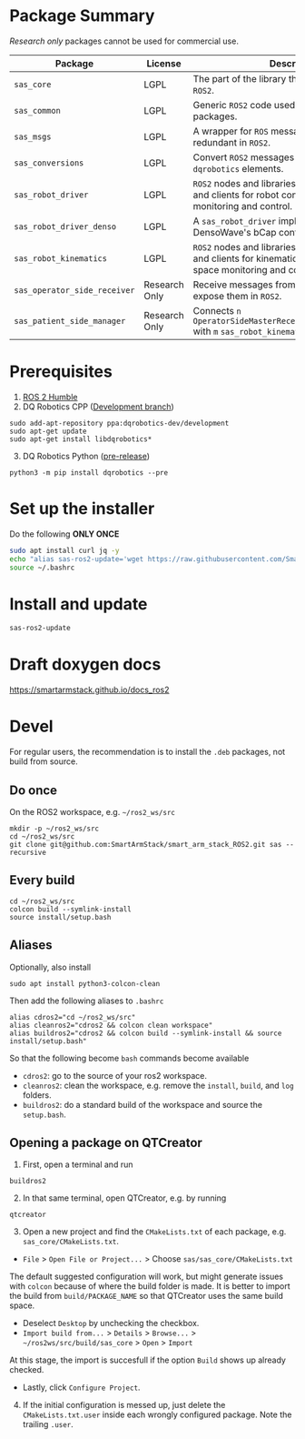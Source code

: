 # Package Summary

*Research only* packages cannot be used for commercial use.

| Package                      | License       | Description                                                                                                                   |
|------------------------------|---------------|-------------------------------------------------------------------------------------------------------------------------------|
| `sas_core`                   | LGPL          | The part of the library that does not depend on `ROS2`.                                                                       |
| `sas_common`                 | LGPL          | Generic `ROS2` code used throughout the packages.                                                                             |
| `sas_msgs`                   | LGPL          | A wrapper for `ROS` messages that were made redundant in `ROS2`.                                                              |
| `sas_conversions`            | LGPL          | Convert `ROS2` messages into `float`, `int`, or `dqrobotics` elements.                                                        |
| `sas_robot_driver`           | LGPL          | `ROS2` nodes and libraries for creating servers and clients for robot configuration-space monitoring and control.             |
| `sas_robot_driver_denso`     | LGPL          | A `sas_robot_driver` implementation for DensoWave's bCap controlled robots                                                    |
| `sas_robot_kinematics`       | LGPL          | `ROS2` nodes and libraries for creating servers and clients for kinematic-level robot task-space monitoring and control.      |
| `sas_operator_side_receiver` | Research Only | Receive messages from a [master device](https://github.com/SmartArmStack/smart_arm_master_windows) and expose them in `ROS2`. |
| `sas_patient_side_manager`   | Research Only | Connects `n` `OperatorSideMasterReceiverManipulatorManager` with `m` `sas_robot_kinematics`, for teleoperation.               |

# Prerequisites
1. [ROS 2 Humble](https://docs.ros.org/en/humble/Installation/Alternatives/Ubuntu-Development-Setup.html)
2. DQ Robotics CPP ([Development branch](https://dqroboticsgithubio.readthedocs.io/en/latest/installation/cpp.html#development-ppa))
```commandline
sudo add-apt-repository ppa:dqrobotics-dev/development
sudo apt-get update
sudo apt-get install libdqrobotics*
```
3. DQ Robotics Python ([pre-release](https://dqroboticsgithubio.readthedocs.io/en/latest/installation/python.html#installation-development))
```commandline
python3 -m pip install dqrobotics --pre
```

# Set up the installer

Do the following **ONLY ONCE**

```sh
sudo apt install curl jq -y
echo "alias sas-ros2-update='wget https://raw.githubusercontent.com/SmartArmStack/smart_arm_stack_ROS2/main/install.sh && sh install.sh'" >> ~/.bashrc
source ~/.bashrc
```

# Install and update

```sh
sas-ros2-update
```

# Draft doxygen docs

https://smartarmstack.github.io/docs_ros2

# Devel 

For regular users, the recommendation is to install the `.deb` packages, not build from source.

## Do once

On the ROS2 workspace, e.g. `~/ros2_ws/src`

```commandline
mkdir -p ~/ros2_ws/src
cd ~/ros2_ws/src
git clone git@github.com:SmartArmStack/smart_arm_stack_ROS2.git sas --recursive
```

## Every build

```commandline
cd ~/ros2_ws/src
colcon build --symlink-install
source install/setup.bash
```

## Aliases

Optionally, also install
```commandline
sudo apt install python3-colcon-clean
```

Then add the following aliases to `.bashrc`

```commandline
alias cdros2="cd ~/ros2_ws/src"
alias cleanros2="cdros2 && colcon clean workspace"
alias buildros2="cdros2 && colcon build --symlink-install && source install/setup.bash"
```

So that the following become `bash` commands become available 

- `cdros2`: go to the source of your ros2 workspace.
- `cleanros2`: clean the workspace, e.g. remove the `install`, `build`, and `log` folders.
- `buildros2`: do a standard build of the workspace and source the `setup.bash`.

## Opening a package on QTCreator

1. First, open a terminal and run
```commandline
buildros2
```

2. In that same terminal, open QTCreator, e.g. by running
```commandline
qtcreator
```

3. Open a new project and find the `CMakeLists.txt` of each package, e.g. `sas_core/CMakeLists.txt`.
- `File` > `Open File or Project...` > Choose `sas/sas_core/CMakeLists.txt`

The default suggested configuration will work, but might generate issues with `colcon` because of where the build folder is made. It is better to import the build from `build/PACKAGE_NAME` so that QTCreator uses the same build space.
- Deselect `Desktop` by unchecking the checkbox.
- `Import build from...` > `Details` > `Browse...` > `~/ros2ws/src/build/sas_core` > `Open` > `Import` 

At this stage, the import is succesfull if the option `Build` shows up already checked.

- Lastly, click `Configure Project`.

4. If the initial configuration is messed up, just delete the `CMakeLists.txt.user` inside each wrongly configured package. Note the trailing `.user`.


